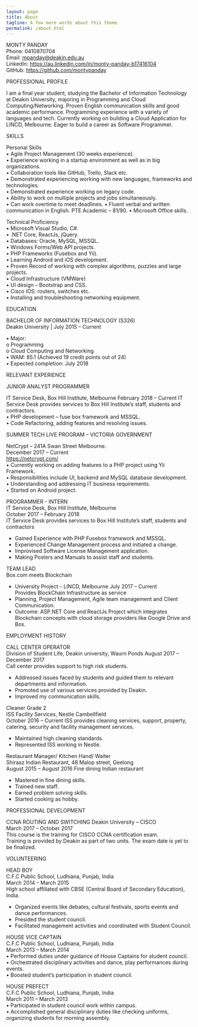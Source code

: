 ```yaml
---
layout: page
title: About
tagline: A few more words about this theme
permalink: /about.html
---
```


MONTY PANDAY  
Phone: 0410870704   
Email: mpanday@deakin.edu.au  
LinkedIn: https://au.linkedin.com/in/monty-panday-b17416104  
GitHub: https://github.com/montypanday


PROFESSIONAL PROFILE  

I am a final year student, studying the Bachelor of Information Technology at Deakin University, majoring in Programming and Cloud Computing/Networking. Proven English communication skills and good academic performance. Programming experience with a variety of languages and tech. Currently working on building a Cloud Application for LINCD, Melbourne. Eager to build a career as Software Programmer.

SKILLS  

Personal Skills  
•	Agile Project Management (30 weeks experience).  
•	Experience working in a startup environment as well as in big organizations.  
•	Collaboration tools like GitHub, Trello, Slack etc.  
•	Demonstrated experiencing working with new languages, frameworks and technologies.  
•	Demonstrated experience working on legacy code.  
•	Ability to work on multiple projects and jobs simultaneously.  
•	Can work overtime to meet deadlines.
•	Fluent verbal and written communication in English.
PTE Academic – 81/90.
•	Microsoft Office skills.


Technical Proficiency   
•	  Microsoft Visual Studio, C#.  
•	  .NET Core, ReactJs, jQuery.  
•	  Databases: Oracle, MySQL, MSSQL.  
•	  Windows Forms/Web API projects.  
•	  PHP Frameworks (Fusebox and Yii).  
•	  Learning Android and iOS development.  
•	  Proven Record of working with complex algorithms, puzzles and large projects.  
•	  Cloud Infrastructure (VMWare)  
•	  UI design – Bootstrap and CSS.  
•	  Cisco IOS: routers, switches etc.  
•	  Installing and troubleshooting networking equipment.  



EDUCATION

BACHELOR OF INFORMATION TECHNOLOGY (S326)  
Deakin University | July 2015 – Current   

•	Major:    
o	Programming  
o	Cloud Computing and Networking  
•	WAM: 85.1 (Achieved 19 credit points out of 24)  
•	Expected completion: July 2018


RELEVANT EXPERIENCE

JUNIOR ANALYST PROGRAMMER

IT Service Desk, Box Hill Institute, Melbourne						February 2018 – Current
IT Service Desk provides services to Box Hill Institute’s staff, students and contractors.  
•	PHP development – fuse box framework and MSSQL.  
•	Code Refactoring, adding features and resolving issues.

SUMMER TECH LIVE PROGRAM – VICTORIA GOVERNMENT

NetCrypt – 241A Swan Street Melbourne.  
December 2017 – Current  
https://netcrypt.com/  
•	Currently working on adding features to a PHP project using Yii Framework.  
•	Responsibilities include UI, backend and MySQL database development.  
•	Understanding and addressing IT business requirements.  
•	Started on Android project.  

PROGRAMMER - INTERN  
IT Service Desk, Box Hill Institute, Melbourne  
October 2017 – February 2018  
IT Service Desk provides services to Box Hill Institute’s staff, students and contractors  
-	Gained Experience with PHP Fusebox framework and MSSQL.  
-	Experienced Change Management process and initiated a change.  
-	Improvised Software License Management application.  
-	Making Posters and Manuals to assist staff and students.  

TEAM LEAD  
Box.com meets Blockchain  
 - University Project - LINCD, Melbourne			July 2017 – Current  
Provides BlockChain Infrastructure as service
-	Planning, Project Management, Agile team management and Client Communication.
-	Outcome: ASP.NET Core and ReactJs Project which integrates Blockchain concepts with cloud storage providers like Google Drive and Box.


EMPLOYMENT HISTORY

CALL CENTER OPERATOR  
Division of Student Life, Deakin university, Waurn Ponds	  		August 2017 – December 2017  
Call center provides support to high risk students.  
-	Addressed issues faced by students and guided them to relevant departments and information.  
-	Promoted use of various services provided by Deakin.  
-	Improved my communication skills.  


Cleaner Grade 2   
ISS Facility Services, Nestle Cambellfield   
October 2016 – Current
ISS provides cleaning services, support, property,
catering, security and facility management services.   
-	Maintained high cleaning standards.  
-	Represented ISS working in Nestle.

Restaurant Manager/ Kitchen Hand/ Waiter  
Shiraaz Indian Restaurant, 48 Malop street, Geelong  
August 2015 – August 2016
Fine dining Indian restaurant
-	Mastered in fine dining skills.
-	Trained new staff.
-	Earned problem solving skills.
-	Started cooking as hobby.   

PROFESSIONAL DEVELOPMENT

CCNA ROUTING AND SWITCHING
Deakin University – CISCO  
March 2017 – October 2017  
This course is the training for CISCO CCNA certification exam.   
Training is provided by Deakin as part of two units. The exam date is yet to be finalized.  


VOLUNTEERING

HEAD BOY  
C.F.C Public School, Ludhiana, Punjab, India  
March 2014 – March 2015  
High school affiliated with CBSE (Central Board of Secondary Education), India.   
-	Organized events like debates, cultural festivals, sports events and dance performances.  
-	Presided the student council.  
-	Facilitated management activities and coordinated with Student Council.     

HOUSE VICE CAPTAIN  
C.F.C Public School, Ludhiana, Punjab, India   
March 2013 – March 2014  
•	Performed duties under guidance of House Captains for student council.  
•	Orchestrated disciplinary activities and dance, play performances during events.   
•	Boosted student’s participation in student council.

HOUSE PREFECT  
C.F.C Public School, Ludhiana, Punjab, India  
March 2011 – March 2013  
•	Participated in student council work within campus.  
•	Accomplished general disciplinary duties like checking uniforms, organizing students for morning assembly.      
